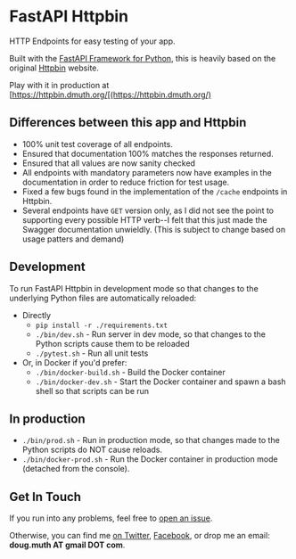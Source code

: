 
# FastAPI Httpbin


HTTP Endpoints for easy testing of your app.

Built with the [FastAPI Framework for Python](https://fastapi.tiangolo.com/), this is heavily based on the original [Httpbin](https://httpbin.org/) website.

Play with it in production at [https://httpbin.dmuth.org/[(https://httpbin.dmuth.org/)


## Differences between this app and Httpbin

- 100% unit test coverage of all endpoints.
- Ensured that documentation 100% matches the responses returned.
- Ensured that all values are now sanity checked
- All endpoints with mandatory parameters now have examples in the documentation in order to reduce friction for test usage.
- Fixed a few bugs found in the implementation of the `/cache` endpoints in Httpbin.
- Several endpoints have `GET` version only, as I did not see the point to supporting every possible HTTP verb--I felt that this just made the Swagger documentation unwieldly. (This is subject to change based on usage patters and demand)


## Development

To run FastAPI Httpbin in development mode so that changes to the underlying Python files
are automatically reloaded:

- Directly
  - `pip install -r ./requirements.txt`
  - `./bin/dev.sh` - Run server in dev mode, so that changes to the Python scripts cause them to be reloaded
  - `./pytest.sh` - Run all unit tests
- Or, in Docker if you'd prefer:
  - `./bin/docker-build.sh` - Build the Docker container
  - `./bin/docker-dev.sh` - Start the Docker container and spawn a bash shell so that scripts can be run


## In production

- `./bin/prod.sh` - Run in production mode, so that changes made to the Python scripts do NOT cause reloads.
- `./bin/docker-prod.sh` - Run the Docker container in production mode (detached from the console).


## Get In Touch

If you run into any problems, feel free to [open an issue](https://github.com/dmuth/fastapi-httpbin/issues).

Otherwise, you can find me [on Twitter](https://twitter.com/dmuth), [Facebook](https://facebook.com/dmuth), or drop me an email: **doug.muth AT gmail DOT com**.



